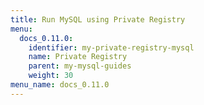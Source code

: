 ```yaml
---
title: Run MySQL using Private Registry
menu:
  docs_0.11.0:
    identifier: my-private-registry-mysql
    name: Private Registry
    parent: my-mysql-guides
    weight: 30
menu_name: docs_0.11.0
---
```


